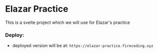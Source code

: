# Elazar Practice

This is a svelte project which we will use for Elazar's practice


### Deploy:
* deployed version will be at: `https://elazar-practice.firecoding.xyz`
